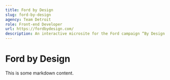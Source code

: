```yaml
---
title: Ford by Design
slug: ford-by-design
agency: Team Detroit
role: Front-end Developer
url: https://fordbydesign.com/
description: An interactive microsite for the Ford campaign “By Design.” let's you design your own Ford billboard and pick which city it shows up in.
---
```


# Ford by Design

This is some markdown content.
